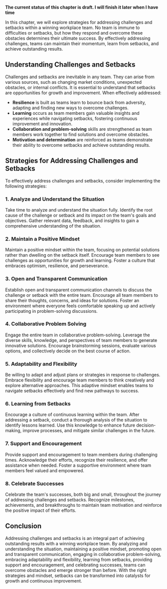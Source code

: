 **The current status of this chapter is draft. I will finish it later when I have time**

In this chapter, we will explore strategies for addressing challenges and setbacks within a winning workplace team. No team is immune to difficulties or setbacks, but how they respond and overcome these obstacles determines their ultimate success. By effectively addressing challenges, teams can maintain their momentum, learn from setbacks, and achieve outstanding results.

Understanding Challenges and Setbacks
-------------------------------------

Challenges and setbacks are inevitable in any team. They can arise from various sources, such as changing market conditions, unexpected obstacles, or internal conflicts. It is essential to understand that setbacks are opportunities for growth and improvement. When effectively addressed:

* **Resilience** is built as teams learn to bounce back from adversity, adapting and finding new ways to overcome challenges.
* **Learning** occurs as team members gain valuable insights and experiences while navigating setbacks, fostering continuous improvement and innovation.
* **Collaboration and problem-solving** skills are strengthened as team members work together to find solutions and overcome obstacles.
* **Motivation and determination** are reinforced as teams demonstrate their ability to overcome setbacks and achieve outstanding results.

Strategies for Addressing Challenges and Setbacks
-------------------------------------------------

To effectively address challenges and setbacks, consider implementing the following strategies:

### 1. Analyze and Understand the Situation

Take time to analyze and understand the situation fully. Identify the root cause of the challenge or setback and its impact on the team's goals and objectives. Gather relevant data, feedback, and insights to gain a comprehensive understanding of the situation.

### 2. Maintain a Positive Mindset

Maintain a positive mindset within the team, focusing on potential solutions rather than dwelling on the setback itself. Encourage team members to see challenges as opportunities for growth and learning. Foster a culture that embraces optimism, resilience, and perseverance.

### 3. Open and Transparent Communication

Establish open and transparent communication channels to discuss the challenge or setback with the entire team. Encourage all team members to share their thoughts, concerns, and ideas for solutions. Foster an environment where everyone feels comfortable speaking up and actively participating in problem-solving discussions.

### 4. Collaborative Problem Solving

Engage the entire team in collaborative problem-solving. Leverage the diverse skills, knowledge, and perspectives of team members to generate innovative solutions. Encourage brainstorming sessions, evaluate various options, and collectively decide on the best course of action.

### 5. Adaptability and Flexibility

Be willing to adapt and adjust plans or strategies in response to challenges. Embrace flexibility and encourage team members to think creatively and explore alternative approaches. This adaptive mindset enables teams to navigate setbacks effectively and find new pathways to success.

### 6. Learning from Setbacks

Encourage a culture of continuous learning within the team. After addressing a setback, conduct a thorough analysis of the situation to identify lessons learned. Use this knowledge to enhance future decision-making, improve processes, and mitigate similar challenges in the future.

### 7. Support and Encouragement

Provide support and encouragement to team members during challenging times. Acknowledge their efforts, recognize their resilience, and offer assistance when needed. Foster a supportive environment where team members feel valued and empowered.

### 8. Celebrate Successes

Celebrate the team's successes, both big and small, throughout the journey of addressing challenges and setbacks. Recognize milestones, achievements, and breakthroughs to maintain team motivation and reinforce the positive impact of their efforts.

Conclusion
----------

Addressing challenges and setbacks is an integral part of achieving outstanding results with a winning workplace team. By analyzing and understanding the situation, maintaining a positive mindset, promoting open and transparent communication, engaging in collaborative problem-solving, embracing adaptability and flexibility, learning from setbacks, providing support and encouragement, and celebrating successes, teams can overcome obstacles and emerge stronger than before. With the right strategies and mindset, setbacks can be transformed into catalysts for growth and continuous improvement.
